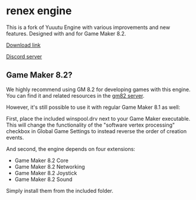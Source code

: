 # renex engine

This is a fork of Yuuutu Engine with various improvements and new features.
Designed with and for Game Maker 8.2.

[Download link](https://github.com/omicronrex/renex-engine/releases/latest)

[Discord server](http://discord.gg/aWh9rFDHDA)

## Game Maker 8.2?

We highly recommend using GM 8.2 for developing games with this engine.
You can find it and related resources in the [gm82 server](discord.gg/P2hdajXnQk).

However, it's still possible to use it with regular Game Maker 8.1 as well:

First, place the included winspool.drv next to your Game Maker executable. This
will change the functionality of the "software vertex processing" checkbox in
Global Game Settings to instead reverse the order of creation events.

And second, the engine depends on four extensions:

- Game Maker 8.2 Core
- Game Maker 8.2 Networking
- Game Maker 8.2 Joystick
- Game Maker 8.2 Sound

Simply install them from the included folder.
